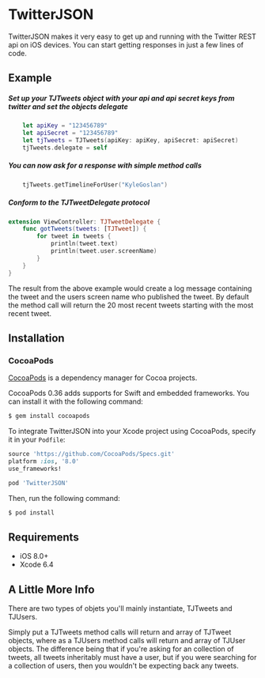 # TwitterJSON

TwitterJSON makes it very easy to get up and running with the Twitter REST api on iOS devices. 
You can start getting responses in just a few lines of code.

## Example

##### Set up your TJTweets object with your api and api secret keys from twitter and set the objects delegate

```swift
	let apiKey = "123456789"
    let apiSecret = "123456789"
    let tjTweets = TJTweets(apiKey: apiKey, apiSecret: apiSecret)
    tjTweets.delegate = self
``` 

##### You can now ask for a response with simple method calls

```swift
	tjTweets.getTimelineForUser("KyleGoslan")
```

##### Conform to the TJTweetDelegate protocol 

```swift
extension ViewController: TJTweetDelegate {
    func gotTweets(tweets: [TJTweet]) {
        for tweet in tweets {
            println(tweet.text)
            println(tweet.user.screenName)
        }
    }
}
```

The result from the above example would create a log message containing the tweet and the users screen 
name who published the tweet. By default the method call will return the 20 most recent tweets starting 
with the most recent tweet.


## Installation

### CocoaPods

[CocoaPods](http://cocoapods.org) is a dependency manager for Cocoa projects.

CocoaPods 0.36 adds supports for Swift and embedded frameworks. You can install it with the following command:

```bash
$ gem install cocoapods
```

To integrate TwitterJSON into your Xcode project using CocoaPods, specify it in your `Podfile`:

```ruby
source 'https://github.com/CocoaPods/Specs.git'
platform :ios, '8.0'
use_frameworks!

pod 'TwitterJSON'
```

Then, run the following command:

```bash
$ pod install
```

## Requirements

- iOS 8.0+
- Xcode 6.4

## A Little More Info

There are two types of objets you'll mainly instantiate, TJTweets and TJUsers.

Simply put a TJTweets method calls will return and array of TJTweet objects, where as a TJUsers method calls will 
return and array of TJUser objects. The difference being that if you're asking for an collection of tweets, all tweets inheritably 
must have a user, but if you were searching for a collection of users, then you wouldn't be expecting back any tweets.  
